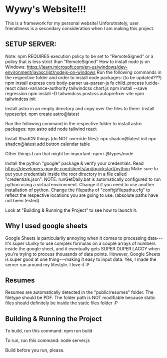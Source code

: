 # Wywy's Website!!!
This is a framework for my personal website! Unforutnately, user friendliness is a secondary consideration when I am making this project.

## SETUP SERVER:
Note: npm REQUIRES execution policy to be set to "RemoteSigned" or a policy that is less strict than "RemoteSigned"
How to install node js on Windows: https://learn.microsoft.com/en-us/windows/dev-environment/javascript/nodejs-on-windows
Run the following commands in the respective folder and order to install node packages: (to be updated???)
npm install express cors body-parser ua-parser-js fs child_process lucide-react class-variance-authority tailwindcss chart.js
npm install --save regression
npm install -D tailwindcss postcss autoprefixer vite
npm tailwindcss init

Install astro in an empty directory and copy over the files to there. Install typescript.
npm create astro@latest

Run the following command in the respective folder to install astro packages:
npx astro add node tailwind react

Install ShadCN things (do NOT override files):
npx shadcn@latest init
npx shadcn@latest add button calendar table

Other things I ran that might be important:
npm i @types/node

Install the python "google" package & verify your credentials. Read https://developers.google.com/sheets/api/quickstart/python
Make sure to put your credentials inside the root directory in a file called "credentials.json".
NOTE: runGetDaily.bat is automatically configured to run python using a virtual environment. Change it if you need to use another installation of python.
Change the filepaths of "config\filepaths.cfg" to reflect the respective locations you are going to use. (absolute paths have not been tested)

Look at "Building & Running the Project" to see how to launch it.

## Why I used google sheets
Google Sheets is particularily annoying when it comes to processing data---it's super clunky to use complex formulas on a couple arrays of numbers inside the google sheet, and it eventually gets SUPER DUPER LAGGY when you're trying to process thousands of data points.
However, Google Sheets is super good at one thing---making it easy to input data. Yes, I made the server run around my lifestyle. I love it :P

## Resumes
Resumes are automatically detected in the "public/resumes" folder. The filetype should be PDF. The folder path is NOT modifiable because static files should definitely be inside the static files folder :P 

## Building & Running the Project
To build, run this command: npm run build

To run, run this command: node server.js

Build before you run, please.